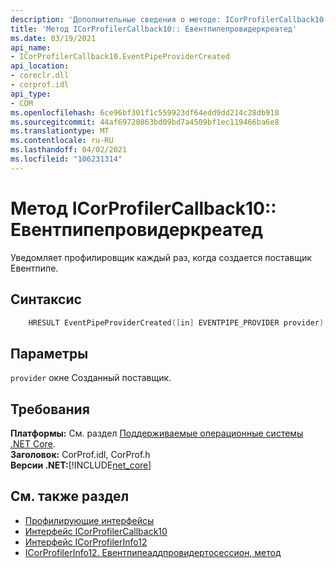 ```yaml
---
description: 'Дополнительные сведения о методе: ICorProfilerCallback10:: Евентпипепровидеркреатед'
title: 'Метод ICorProfilerCallback10:: Евентпипепровидеркреатед'
ms.date: 03/19/2021
api_name:
- ICorProfilerCallback10.EventPipeProviderCreated
api_location:
- coreclr.dll
- corprof.idl
api_type:
- COM
ms.openlocfilehash: 6ce96bf301f1c559923df64edd9dd214c28db918
ms.sourcegitcommit: 44af69720863bd09bd7a4509bf1ec119466ba6e8
ms.translationtype: MT
ms.contentlocale: ru-RU
ms.lasthandoff: 04/02/2021
ms.locfileid: "106231314"
---
```

# <a name="icorprofilercallback10eventpipeprovidercreated-method"></a>Метод ICorProfilerCallback10:: Евентпипепровидеркреатед

Уведомляет профилировщик каждый раз, когда создается поставщик Евентпипе.
  
## <a name="syntax"></a>Синтаксис  
  
```cpp  
    HRESULT EventPipeProviderCreated([in] EVENTPIPE_PROVIDER provider);
```  
  
## <a name="parameters"></a>Параметры

`provider` окне Созданный поставщик.

## <a name="requirements"></a>Требования  

**Платформы:** См. раздел [Поддерживаемые операционные системы .NET Core](../../../core/install/windows.md?pivots=os-windows).  
**Заголовок:** CorProf.idl, CorProf.h  
**Версии .NET:**[!INCLUDE[net_core](../../../../includes/net-core-50-md.md)]  
  
## <a name="see-also"></a>См. также раздел

- [Профилирующие интерфейсы](profiling-interfaces.md)
- [Интерфейс ICorProfilerCallback10](icorprofilercallback10-interface.md)
- [Интерфейс ICorProfilerInfo12](icorprofilerinfo12-interface.md)
- [ICorProfilerInfo12. Евентпипеаддпровидертосессион, метод](icorprofilerinfo12-eventpipeaddprovidertosession-method.md)
